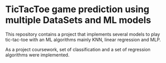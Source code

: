 
# TicTacToe game prediction using multiple DataSets and ML models

This repository contains a project that implements several models to play tic-tac-toe with an ML algorithms mainly KNN, linear regression and MLP.

As a project coursework, set of classification and a set of regression algorithms were implemented. 
